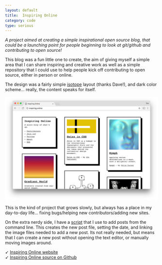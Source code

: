 ```yaml
---
layout: default
title:  Inspiring Online
category: code
type: serious
---
```


*A project aimed at creating a simple inspirational open source blog, that could be a launching point for people beginning to look at git/github and contributing to open source!*

This blog was a fun little one to create, the aim of giving myself a simple area that I can share inspiring and creative work as well as a simple repository that I could use to help people kick off contributing to open source, either in person or online.

The design was a fairly simple [isotope](https://isotope.metafizzy.co/) layout (thanks Dave!), and dark color scheme... really, the content speaks for itself.

![The website itself](./images/inspiring-online-1.png)

This is the kind of project that grows slowly, but always has a place in my day-to-day life... fixing bugs/helping new contributors/adding new sites.

On the extra nerdy side, I have a [script](https://gist.github.com/tholman/6bc63a150f218bd3b001c6c8ad70e80e) that I use to add posts from the command line. This creates the new post file, setting the date, and linking the image files needed to add a new post. Its not really needed, but means that I can create a new post without opening the text editor, or manually moving images around.

➶ [Inspiring Online website](http://inspiring.online)<br>
➶ [Inspiring Online source on Github](https://github.com/tholman/inspiring-online)


